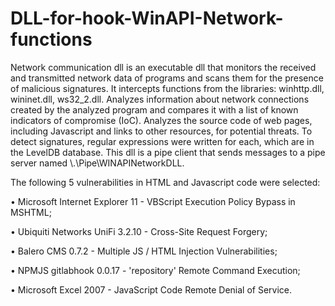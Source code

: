 # DLL-for-hook-WinAPI-Network-functions

Network communication dll is an executable dll that monitors the received and transmitted network data of programs and scans them for the presence of malicious signatures. It intercepts functions from the libraries: winhttp.dll, wininet.dll, ws32_2.dll. Analyzes information about network connections created by the analyzed program and compares it with a list of known indicators of compromise (IoC). Analyzes the source code of web pages, including Javascript and links to other resources, for potential threats. To detect signatures, regular expressions were written for each, which are in the LevelDB database. This dll is a pipe client that sends messages to a pipe server named \\.\Pipe\WINAPINetworkDLL.

The following 5 vulnerabilities in HTML and Javascript code were selected:

• Microsoft Internet Explorer 11 - VBScript Execution Policy Bypass in MSHTML;

• Ubiquiti Networks UniFi 3.2.10 - Cross-Site Request Forgery;

• Balero CMS 0.7.2 - Multiple JS / HTML Injection Vulnerabilities;

• NPMJS gitlabhook 0.0.17 - 'repository' Remote Command Execution;

• Microsoft Excel 2007 - JavaScript Code Remote Denial of Service.
